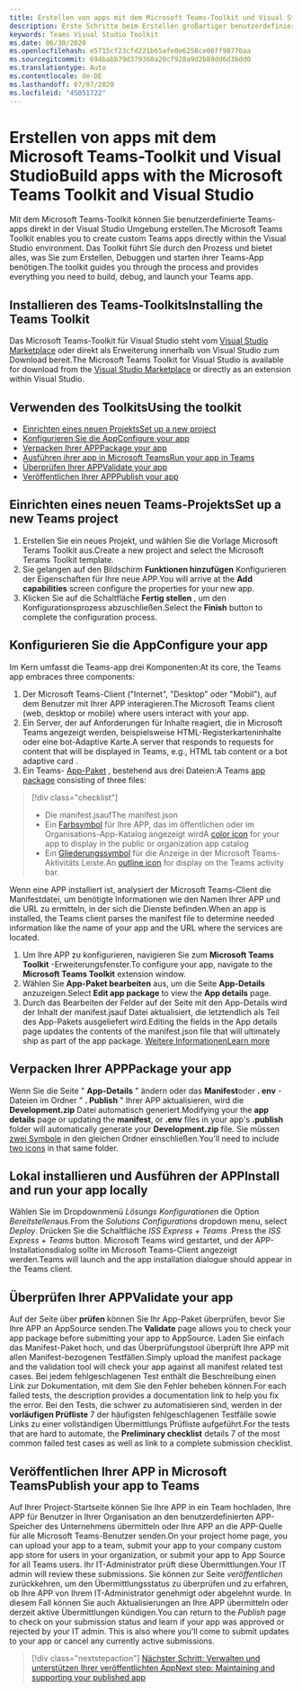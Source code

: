 ```yaml
---
title: Erstellen von apps mit dem Microsoft Teams-Toolkit und Visual Studio
description: Erste Schritte beim Erstellen großartiger benutzerdefinierter apps direkt in Visual Studio mit dem Microsoft Teams-Toolkit
keywords: Teams Visual Studio Toolkit
ms.date: 06/30/2020
ms.openlocfilehash: e5715cf23cfd221b65afe0e6258ce06ff98770aa
ms.sourcegitcommit: 694babb79d379360a20cf928a9d2b88dd6d3bdd0
ms.translationtype: Auto
ms.contentlocale: de-DE
ms.lasthandoff: 07/07/2020
ms.locfileid: "45051722"
---
```

# <a name="build-apps-with-the-microsoft-teams-toolkit-and-visual-studio"></a><span data-ttu-id="f9f10-104">Erstellen von apps mit dem Microsoft Teams-Toolkit und Visual Studio</span><span class="sxs-lookup"><span data-stu-id="f9f10-104">Build apps with the Microsoft Teams Toolkit and Visual Studio</span></span>

<span data-ttu-id="f9f10-105">Mit dem Microsoft Teams-Toolkit können Sie benutzerdefinierte Teams-apps direkt in der Visual Studio Umgebung erstellen.</span><span class="sxs-lookup"><span data-stu-id="f9f10-105">The Microsoft Teams Toolkit enables you to create custom Teams apps directly within the Visual Studio environment.</span></span> <span data-ttu-id="f9f10-106">Das Toolkit führt Sie durch den Prozess und bietet alles, was Sie zum Erstellen, Debuggen und starten ihrer Teams-App benötigen.</span><span class="sxs-lookup"><span data-stu-id="f9f10-106">The toolkit guides you through the process and provides everything you need to build, debug, and launch your Teams app.</span></span>

## <a name="installing-the-teams-toolkit"></a><span data-ttu-id="f9f10-107">Installieren des Teams-Toolkits</span><span class="sxs-lookup"><span data-stu-id="f9f10-107">Installing the Teams Toolkit</span></span>

<span data-ttu-id="f9f10-108">Das Microsoft Teams-Toolkit für Visual Studio steht vom [Visual Studio Marketplace](https://aka.ms/teams-toolkit) oder direkt als Erweiterung innerhalb von Visual Studio zum Download bereit.</span><span class="sxs-lookup"><span data-stu-id="f9f10-108">The Microsoft Teams Toolkit for Visual Studio is available for download from the [Visual Studio Marketplace](https://aka.ms/teams-toolkit) or directly as an extension within Visual Studio.</span></span>

## <a name="using-the-toolkit"></a><span data-ttu-id="f9f10-109">Verwenden des Toolkits</span><span class="sxs-lookup"><span data-stu-id="f9f10-109">Using the toolkit</span></span>

- [<span data-ttu-id="f9f10-110">Einrichten eines neuen Projekts</span><span class="sxs-lookup"><span data-stu-id="f9f10-110">Set up a new project</span></span>](#set-up-a-new-teams-project)
- [<span data-ttu-id="f9f10-111">Konfigurieren Sie die App</span><span class="sxs-lookup"><span data-stu-id="f9f10-111">Configure your app</span></span>](#configure-your-app)
- [<span data-ttu-id="f9f10-112">Verpacken Ihrer APP</span><span class="sxs-lookup"><span data-stu-id="f9f10-112">Package your app</span></span>](#package-your-app)
- [<span data-ttu-id="f9f10-113">Ausführen ihrer app in Microsoft Teams</span><span class="sxs-lookup"><span data-stu-id="f9f10-113">Run your app in Teams</span></span>](#install-and-run-your-app-locally)
- [<span data-ttu-id="f9f10-114">Überprüfen Ihrer APP</span><span class="sxs-lookup"><span data-stu-id="f9f10-114">Validate your app</span></span>](#validate-your-app)
- [<span data-ttu-id="f9f10-115">Veröffentlichen Ihrer APP</span><span class="sxs-lookup"><span data-stu-id="f9f10-115">Publish your app</span></span>](#publish-your-app-to-teams)

## <a name="set-up-a-new-teams-project"></a><span data-ttu-id="f9f10-116">Einrichten eines neuen Teams-Projekts</span><span class="sxs-lookup"><span data-stu-id="f9f10-116">Set up a new Teams project</span></span>

1. <span data-ttu-id="f9f10-117">Erstellen Sie ein neues Projekt, und wählen Sie die Vorlage Microsoft Terams Toolkit aus.</span><span class="sxs-lookup"><span data-stu-id="f9f10-117">Create a new project and select the Microsoft Terams Toolkit template.</span></span>
1. <span data-ttu-id="f9f10-118">Sie gelangen auf den Bildschirm **Funktionen hinzufügen** Konfigurieren der Eigenschaften für Ihre neue APP.</span><span class="sxs-lookup"><span data-stu-id="f9f10-118">You will arrive at the **Add capabilities** screen configure the properties for your new app.</span></span>
1. <span data-ttu-id="f9f10-119">Klicken Sie auf die Schaltfläche **Fertig stellen** , um den Konfigurationsprozess abzuschließen.</span><span class="sxs-lookup"><span data-stu-id="f9f10-119">Select the **Finish** button to complete the configuration process.</span></span>

## <a name="configure-your-app"></a><span data-ttu-id="f9f10-120">Konfigurieren Sie die App</span><span class="sxs-lookup"><span data-stu-id="f9f10-120">Configure your app</span></span>

<span data-ttu-id="f9f10-121">Im Kern umfasst die Teams-app drei Komponenten:</span><span class="sxs-lookup"><span data-stu-id="f9f10-121">At its core, the Teams app embraces three components:</span></span>

  1. <span data-ttu-id="f9f10-122">Der Microsoft Teams-Client ("Internet", "Desktop" oder "Mobil"), auf dem Benutzer mit Ihrer APP interagieren.</span><span class="sxs-lookup"><span data-stu-id="f9f10-122">The Microsoft Teams client (web, desktop or mobile) where users interact with your app.</span></span>
  1. <span data-ttu-id="f9f10-123">Ein Server, der auf Anforderungen für Inhalte reagiert, die in Microsoft Teams angezeigt werden, beispielsweise HTML-Registerkarteninhalte oder eine bot-Adaptive Karte.</span><span class="sxs-lookup"><span data-stu-id="f9f10-123">A server that responds to requests for content that will be displayed in Teams, e.g., HTML tab content or a bot adaptive card .</span></span>
  1. <span data-ttu-id="f9f10-124">Ein Teams- [App-Paket](/concepts/build-and-test/apps-package.md) , bestehend aus drei Dateien:</span><span class="sxs-lookup"><span data-stu-id="f9f10-124">A Teams [app package](/concepts/build-and-test/apps-package.md) consisting of three files:</span></span>

  > [!div class="checklist"]
  >
  > - <span data-ttu-id="f9f10-125">Die manifest.jsauf</span><span class="sxs-lookup"><span data-stu-id="f9f10-125">The manifest.json</span></span> 
  > - <span data-ttu-id="f9f10-126">Ein [Farbsymbol](../resources/schema/manifest-schema.md#icons) für Ihre APP, das im öffentlichen oder im Organisations-App-Katalog angezeigt wird</span><span class="sxs-lookup"><span data-stu-id="f9f10-126">A [color icon](../resources/schema/manifest-schema.md#icons) for your app to display in the public or organization app catalog</span></span>
 > - <span data-ttu-id="f9f10-127">Ein [Gliederungssymbol](../resources/schema/manifest-schema.md#icons) für die Anzeige in der Microsoft Teams-Aktivitäts Leiste.</span><span class="sxs-lookup"><span data-stu-id="f9f10-127">An [outline icon](../resources/schema/manifest-schema.md#icons) for display on the Teams activity bar.</span></span>

<span data-ttu-id="f9f10-128">Wenn eine APP installiert ist, analysiert der Microsoft Teams-Client die Manifestdatei, um benötigte Informationen wie den Namen Ihrer APP und die URL zu ermitteln, in der sich die Dienste befinden.</span><span class="sxs-lookup"><span data-stu-id="f9f10-128">When an app is installed, the Teams client parses the manifest file to determine needed information like the name of your app and the URL where the services are located.</span></span>

1. <span data-ttu-id="f9f10-129">Um Ihre APP zu konfigurieren, navigieren Sie zum **Microsoft Teams Toolkit** -Erweiterungsfenster.</span><span class="sxs-lookup"><span data-stu-id="f9f10-129">To configure your app, navigate to the **Microsoft Teams Toolkit** extension window.</span></span>
1. <span data-ttu-id="f9f10-130">Wählen Sie **App-Paket bearbeiten** aus, um die Seite **App-Details** anzuzeigen.</span><span class="sxs-lookup"><span data-stu-id="f9f10-130">Select **Edit app package** to view the **App details** page.</span></span>
1. <span data-ttu-id="f9f10-131">Durch das Bearbeiten der Felder auf der Seite mit den App-Details wird der Inhalt der manifest.jsauf Datei aktualisiert, die letztendlich als Teil des App-Pakets ausgeliefert wird.</span><span class="sxs-lookup"><span data-stu-id="f9f10-131">Editing the fields in the App details page updates the contents of the manifest.json file that will ultimately ship as part of the app package.</span></span> [<span data-ttu-id="f9f10-132">Weitere Informationen</span><span class="sxs-lookup"><span data-stu-id="f9f10-132">Learn more</span></span>](https://aka.ms/teams-toolkit-manifest)

## <a name="package-your-app"></a><span data-ttu-id="f9f10-133">Verpacken Ihrer APP</span><span class="sxs-lookup"><span data-stu-id="f9f10-133">Package your app</span></span>

<span data-ttu-id="f9f10-134">Wenn Sie die Seite " **App-Details** " ändern oder das **Manifest**oder **. env** -Dateien im Ordner " **. Publish** " Ihrer APP aktualisieren, wird die **Development.zip** Datei automatisch generiert.</span><span class="sxs-lookup"><span data-stu-id="f9f10-134">Modifying your the **app details** page or updating the **manifest**, or **.env** files in your app's  **.publish** folder will automatically generate your **Development.zip** file.</span></span> <span data-ttu-id="f9f10-135">Sie müssen [zwei Symbole](../concepts/build-and-test/apps-package.md#icons) in den gleichen Ordner einschließen.</span><span class="sxs-lookup"><span data-stu-id="f9f10-135">You'll need to include [two icons](../concepts/build-and-test/apps-package.md#icons) in that same folder.</span></span>

## <a name="install-and-run-your-app-locally"></a><span data-ttu-id="f9f10-136">Lokal installieren und Ausführen der APP</span><span class="sxs-lookup"><span data-stu-id="f9f10-136">Install and run your app locally</span></span>

<span data-ttu-id="f9f10-137">Wählen Sie im Dropdownmenü *Lösungs Konfigurationen* die Option *Bereitstellen*aus.</span><span class="sxs-lookup"><span data-stu-id="f9f10-137">From the *Solutions Configurations* dropdown menu, select *Deploy*.</span></span> <span data-ttu-id="f9f10-138">Drücken Sie die Schaltfläche *ISS Express + Teams* .</span><span class="sxs-lookup"><span data-stu-id="f9f10-138">Press the *ISS Express + Teams* button.</span></span> <span data-ttu-id="f9f10-139">Microsoft Teams wird gestartet, und der APP-Installationsdialog sollte im Microsoft Teams-Client angezeigt werden.</span><span class="sxs-lookup"><span data-stu-id="f9f10-139">Teams will launch and the app installation dialogue should appear in the Teams client.</span></span>

## <a name="validate-your-app"></a><span data-ttu-id="f9f10-140">Überprüfen Ihrer APP</span><span class="sxs-lookup"><span data-stu-id="f9f10-140">Validate your app</span></span>

<span data-ttu-id="f9f10-141">Auf der Seite über **prüfen** können Sie Ihr App-Paket überprüfen, bevor Sie Ihre APP an AppSource senden.</span><span class="sxs-lookup"><span data-stu-id="f9f10-141">The **Validate** page allows you to check your app package before submitting your app to AppSource.</span></span> <span data-ttu-id="f9f10-142">Laden Sie einfach das Manifest-Paket hoch, und das Überprüfungstool überprüft Ihre APP mit allen Manifest-bezogenen Testfällen.</span><span class="sxs-lookup"><span data-stu-id="f9f10-142">Simply upload the manifest package and the validation tool will check your app against all manifest related test cases.</span></span> <span data-ttu-id="f9f10-143">Bei jedem fehlgeschlagenen Test enthält die Beschreibung einen Link zur Dokumentation, mit dem Sie den Fehler beheben können.</span><span class="sxs-lookup"><span data-stu-id="f9f10-143">For each failed tests, the description provides a documentation link to help you fix the error.</span></span> <span data-ttu-id="f9f10-144">Bei den Tests, die schwer zu automatisieren sind, werden in der **vorläufigen Prüfliste** 7 der häufigsten fehlgeschlagenen Testfälle sowie Links zu einer vollständigen Übermittlungs Prüfliste aufgeführt.</span><span class="sxs-lookup"><span data-stu-id="f9f10-144">For the tests that are hard to automate, the **Preliminary checklist** details 7 of the most common failed test cases as well as link to a complete submission checklist.</span></span>

## <a name="publish-your-app-to-teams"></a><span data-ttu-id="f9f10-145">Veröffentlichen Ihrer APP in Microsoft Teams</span><span class="sxs-lookup"><span data-stu-id="f9f10-145">Publish your app to Teams</span></span>

<span data-ttu-id="f9f10-146">Auf Ihrer Project-Startseite können Sie Ihre APP in ein Team hochladen, Ihre APP für Benutzer in Ihrer Organisation an den benutzerdefinierten APP-Speicher des Unternehmens übermitteln oder Ihre APP an die APP-Quelle für alle Microsoft Teams-Benutzer senden.</span><span class="sxs-lookup"><span data-stu-id="f9f10-146">On your project home page, you can upload your app to a team, submit your app to your company custom app store for users in your organization, or submit your app to App Source for all Teams users.</span></span> <span data-ttu-id="f9f10-147">Ihr IT-Administrator prüft diese Übermittlungen.</span><span class="sxs-lookup"><span data-stu-id="f9f10-147">Your IT admin will review these submissions.</span></span> <span data-ttu-id="f9f10-148">Sie können zur Seite *veröffentlichen* zurückkehren, um den Übermittlungsstatus zu überprüfen und zu erfahren, ob Ihre APP von Ihrem IT-Administrator genehmigt oder abgelehnt wurde. In diesem Fall können Sie auch Aktualisierungen an Ihre APP übermitteln oder derzeit aktive Übermittlungen kündigen.</span><span class="sxs-lookup"><span data-stu-id="f9f10-148">You can return to the *Publish* page to check on your submission status and learn if your app was approved or rejected by your IT admin. This is also where you'll come to submit updates to your app or cancel any currently active submissions.</span></span>

> [!div class="nextstepaction"]
> [<span data-ttu-id="f9f10-149">Nächster Schritt: Verwalten und unterstützen Ihrer veröffentlichten App</span><span class="sxs-lookup"><span data-stu-id="f9f10-149">Next step: Maintaining and supporting your published app</span></span>](../concepts/deploy-and-publish/appsource/post-publish/overview.md)
